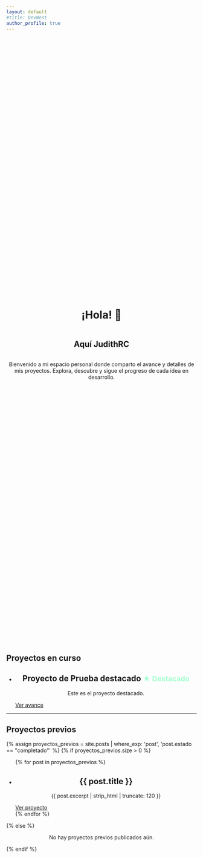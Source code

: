 ```yaml
---
layout: default
#title: DevNest
author_profile: true
---
```


<div class="container bienvenida" style="display:flex;flex-direction:column;align-items:center;justify-content:center;min-height:40vh;text-align:center;">
  <h1>¡Hola! 👋</h1>
  <h2>Aquí JudithRC</h2>
  <p>Bienvenido a mi espacio personal donde comparto el avance y detalles de mis proyectos. Explora, descubre y sigue el progreso de cada idea en desarrollo.</p>
</div>

<div class="main-central">
<section class="proyectos-curso">
  <h2 class="apartado-titulo">Proyectos en curso</h2>
  <ul class="proyectos-lista" style="justify-content:center;align-items:center;">
    <!-- Proyecto destacado en curso -->
    <li class="proyecto-item card-proyecto card-mdn">
      <div class="card-contenido">
        <h2 style="text-align:center;">Proyecto de Prueba destacado <span style="color:#a1ffce;font-size:0.9em;">★ Destacado</span></h2>
        <p style="text-align:center;">Este es el proyecto destacado.</p>
        <a class="btn-proyecto" href="{{ site.baseurl }}/proyectos/proyecto-destacado/">Ver avance</a>
      </div>
    </li>
    <!-- Añade más proyectos en curso aquí -->
  </ul>
</section>
<hr class="divisor" />
<section class="proyectos-previos">
  <h2 class="apartado-titulo">Proyectos previos</h2>
  {% assign proyectos_previos = site.posts | where_exp: 'post', 'post.estado == "completado"' %}
  {% if proyectos_previos.size > 0 %}
    <ul class="proyectos-lista" style="justify-content:center;align-items:center;">
      {% for post in proyectos_previos %}
        <li class="proyecto-item card-proyecto card-mdn">
          <div class="card-contenido">
            <h2 style="text-align:center;">{{ post.title }}</h2>
            <p style="text-align:center;">{{ post.excerpt | strip_html | truncate: 120 }}</p>
            <a class="btn-proyecto" href="{{ site.baseurl }}/proyectos/proyecto-prueba/">Ver proyecto</a>
          </div>
        </li>
      {% endfor %}
    </ul>
  {% else %}
    <p style="text-align:center;">No hay proyectos previos publicados aún.</p>
  {% endif %}
</section>
</div>

